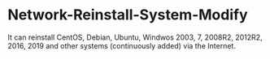 # Network-Reinstall-System-Modify
It can reinstall CentOS, Debian, Ubuntu, Windwos 2003, 7, 2008R2, 2012R2, 2016, 2019 and other systems (continuously added) via the Internet.
